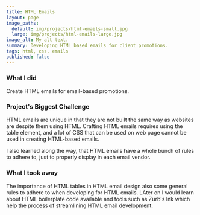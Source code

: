 ```yaml
---
title: HTML Emails
layout: page
image_paths:
  default: img/projects/html-emails-small.jpg
  large: img/projects/html-emails-large.jpg
image_alt: My alt text.
summary: Developing HTML based emails for client promotions.
tags: html, css, emails
published: false
---
```


### What I did

Create HTML emails for email-based promotions.

### Project's Biggest Challenge

HTML emails are unique in that they are not built the same way as websites are despite them using HTML. Crafting HTML emails requires using the table element, and a lot of CSS that can be used on web page cannot be used in creating HTML-based emails.

I also learned along the way, that HTML emails have a whole bunch of rules to adhere to, just to properly display in each email vendor.

### What I took away

The importance of HTML tables in HTML email design also some general rules to adhere to when developing for HTML emails. LAter on I would learn about HTML boilerplate code available and tools such as Zurb's Ink which help the process of streamlining HTML email development.
